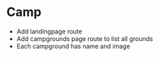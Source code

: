 # Camp

* Add landingpage route
* Add campgrounds page route to list all grounds
* Each campground has name and image